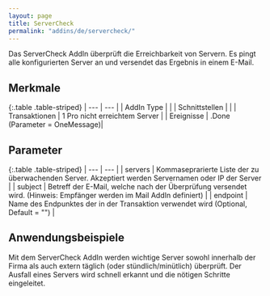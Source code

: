 ```yaml
---
layout: page
title: ServerCheck
permalink: "addins/de/servercheck/"
---
```



Das ServerCheck AddIn überprüft die Erreichbarkeit von Servern. Es pingt alle konfigurierten Server an und versendet das Ergebnis in einem E-Mail.

## Merkmale

{:.table .table-striped}
| --- | --- |
| AddIn Type |  |
| Schnittstellen |  |
| Transaktionen | 1 Pro nicht erreichtem Server |
| Ereignisse | <Instanz>.Done (Parameter = OneMessage)|


## Parameter

{:.table .table-striped}
| --- | --- |
| servers | Kommaseprarierte Liste der zu überwachenden Server. Akzeptiert werden Servernamen oder IP der Server |
| subject | Betreff der E-Mail, welche nach der Überprüfung versendet wird. (Hinweis: Empfänger werden im Mail AddIn definiert) |
| endpoint | Name des Endpunktes der in der Transaktion verwendet wird (Optional, Default = "") |


## Anwendungsbeispiele

Mit dem ServerCheck AddIn werden wichtige Server sowohl innerhalb der Firma als auch extern täglich (oder stündlich/minütlich) überprüft. Der Ausfall eines Servers wird schnell erkannt und die nötigen Schritte eingeleitet.

